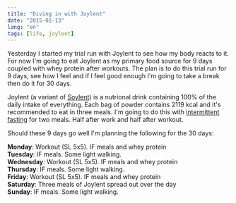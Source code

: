 ```yaml
---
title: "Diving in with Joylent"
date: "2015-01-13"
lang: "en"
tags: [life, joylent]
---
```


Yesterday I started my trial run with Joylent to see how my body reacts to it. For now I'm going to eat Joylent as my primary food source for 9 days coupled with whey protein after workouts. The plan is to do this trial run for 9 days, see how I feel and if I feel good enough I'm going to take a break then do it for 30 days.

Joylent (a variant of [Soylent](http://en.wikipedia.org/wiki/Soylent_%28drink%29)) is a nutrional drink containing 100% of the daily intake of everything. Each bag of powder contains 2119 kcal and it's recommended to eat in three meals. I'm going to do this with [intermittent fasting](http://en.wikipedia.org/wiki/Intermittent_fasting) for two meals. Half after work and half after workout.

Should these 9 days go well I'm planning the following for the 30 days:

**Monday**: Workout (SL 5x5). IF meals and whey protein  
**Tuesday**: IF meals. Some light walking.  
**Wednesday**: Workout (SL 5x5). IF meals and whey protein  
**Thursday**: IF meals. Some light walking.  
**Friday**: Workout (SL 5x5). IF meals and whey protein  
**Saturday**: Three meals of Joylent spread out over the day  
**Sunday**: IF meals. Some light walking.
